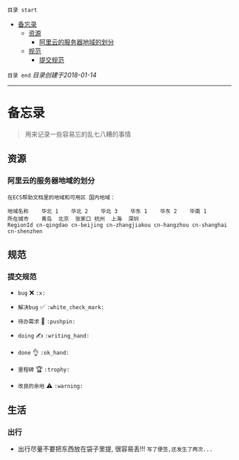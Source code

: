 `目录 start`
 
- [备忘录](#备忘录)
    - [资源](#资源)
        - [阿里云的服务器地域的划分](#阿里云的服务器地域的划分)
    - [规范](#规范)
        - [提交规范](#提交规范)

`目录 end` *目录创建于2018-01-14*
****************************************
# 备忘录
> 用来记录一些容易忘的乱七八糟的事情

## 资源
### 阿里云的服务器地域的划分
`在ECS帮助文档里的地域和可用区 国内地域：`
```
地域名称	华北 1	华北 2	华北 3	华东 1	华东 2	华南 1
所在城市	青岛	北京	张家口	杭州	上海	深圳
RegionId cn-qingdao	cn-beijing cn-zhangjiakou cn-hangzhou cn-shanghai cn-shenzhen
```
## 规范
### 提交规范

- `bug` :x: `:x:`
- `解决bug` :white_check_mark: `:white_check_mark:`

- `待办需求` :pushpin: `:pushpin:`
- `doing` :writing_hand: `:writing_hand:`
- `done` :ok_hand: `:ok_hand:`

- `里程碑` :trophy: `:trophy:`
- `改良的余地` :warning: `:warning:`
  
## 生活
### 出行
- 出行尽量不要把东西放在袋子里提, 很容易丢!!! `写了便签,还发生了两次...`
